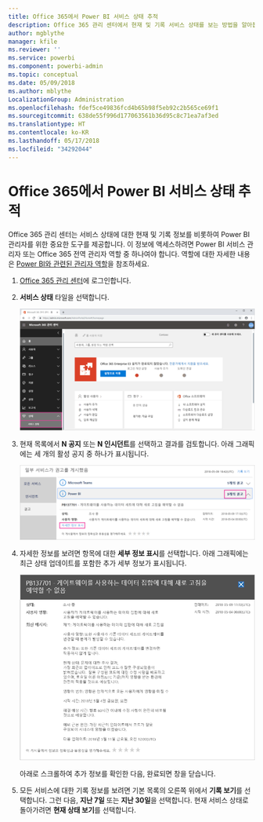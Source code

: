 ```yaml
---
title: Office 365에서 Power BI 서비스 상태 추적
description: Office 365 관리 센터에서 현재 및 기록 서비스 상태를 보는 방법을 알아봅니다.
author: mgblythe
manager: kfile
ms.reviewer: ''
ms.service: powerbi
ms.component: powerbi-admin
ms.topic: conceptual
ms.date: 05/09/2018
ms.author: mblythe
LocalizationGroup: Administration
ms.openlocfilehash: fdef5ce49836fcd4b65b98f5eb92c2b565ce69f1
ms.sourcegitcommit: 638de55f996d177063561b36d95c8c71ea7af3ed
ms.translationtype: HT
ms.contentlocale: ko-KR
ms.lasthandoff: 05/17/2018
ms.locfileid: "34292044"
---
```

# <a name="track-power-bi-service-health-in-office-365"></a>Office 365에서 Power BI 서비스 상태 추적

Office 365 관리 센터는 서비스 상태에 대한 현재 및 기록 정보를 비롯하여 Power BI 관리자를 위한 중요한 도구를 제공합니다. 이 정보에 액세스하려면 Power BI 서비스 관리자 또는 Office 365 전역 관리자 역할 중 하나여야 합니다. 역할에 대한 자세한 내용은 [Power BI와 관련된 관리자 역할](service-admin-administering-power-bi-in-your-organization.md#administrator-roles-related-to-power-bi)을 참조하세요.


1. [Office 365 관리 센터](https://portal.office.com/adminportal)에 로그인합니다.

2. **서비스 상태** 타일을 선택합니다.

    ![서비스 상태 타일](media/service-admin-health/service-health-tile.png)

3. 현재 목록에서 **N 공지** 또는 **N 인시던트**를 선택하고 결과를 검토합니다. 아래 그래픽에는 세 개의 활성 공지 중 하나가 표시됩니다.

    ![활성 공지](media/service-admin-health/active-advisories.png)

4. 자세한 정보를 보려면 항목에 대한 **세부 정보 표시**를 선택합니다. 아래 그래픽에는 최근 상태 업데이트를 포함한 추가 세부 정보가 표시됩니다.

    ![공지 세부 정보](media/service-admin-health/advisory-details.png)

    아래로 스크롤하여 추가 정보를 확인한 다음, 완료되면 창을 닫습니다.

5. 모든 서비스에 대한 기록 정보를 보려면 기본 목록의 오른쪽 위에서 **기록 보기**를 선택합니다. 그런 다음, **지난 7일** 또는 **지난 30일**을 선택합니다. 현재 서비스 상태로 돌아가려면 **현재 상태 보기**를 선택합니다.